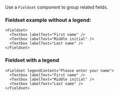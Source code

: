 Use a `Fieldset` component to group related fields.

### Fieldset example without a legend:
```
<Fieldset>
  <Textbox labelText="First name" />
  <Textbox labelText="Middle initial" />
  <Textbox labelText="Last name" />
</Fieldset>
```

### Fieldset with a legend

```
<Fieldset legendContent="Please enter your name">
  <Textbox labelText="First name" />
  <Textbox labelText="Middle initial" />
  <Textbox labelText="Last name" />
</Fieldset>
```
